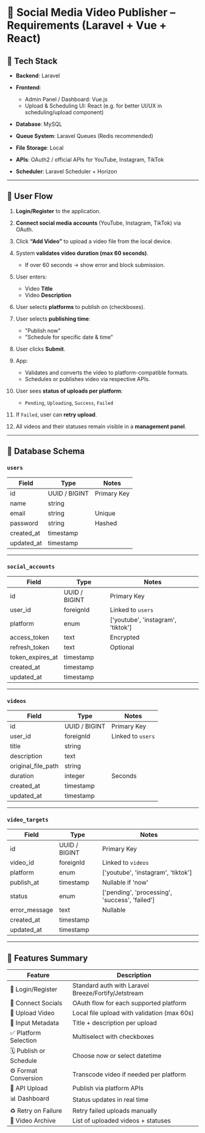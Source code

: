 # 🎥 Social Media Video Publisher – Requirements (Laravel + Vue + React)

## 🧱 Tech Stack

* **Backend**: Laravel
* **Frontend**:

  * Admin Panel / Dashboard: Vue.js
  * Upload & Scheduling UI: React (e.g. for better UI/UX in scheduling/upload component)
* **Database**: MySQL
* **Queue System**: Laravel Queues (Redis recommended)
* **File Storage**: Local
* **APIs**: OAuth2 / official APIs for YouTube, Instagram, TikTok
* **Scheduler**: Laravel Scheduler + Horizon

---

## 👤 User Flow

1. **Login/Register** to the application.
2. **Connect social media accounts** (YouTube, Instagram, TikTok) via OAuth.
3. Click **“Add Video”** to upload a video file from the local device.
4. System **validates video duration (max 60 seconds)**.

   * If over 60 seconds → show error and block submission.
5. User enters:

   * Video **Title**
   * Video **Description**
6. User selects **platforms** to publish on (checkboxes).
7. User selects **publishing time**:

   * "Publish now"
   * "Schedule for specific date & time"
8. User clicks **Submit**.
9. App:

   * Validates and converts the video to platform-compatible formats.
   * Schedules or publishes video via respective APIs.
10. User sees **status of uploads per platform**:

    * `Pending`, `Uploading`, `Success`, `Failed`
11. If `Failed`, user can **retry upload**.
12. All videos and their statuses remain visible in a **management panel**.

---

## 📃 Database Schema

### `users`

| Field       | Type          | Notes       |
| ----------- | ------------- | ----------- |
| id          | UUID / BIGINT | Primary Key |
| name        | string        |             |
| email       | string        | Unique      |
| password    | string        | Hashed      |
| created\_at | timestamp     |             |
| updated\_at | timestamp     |             |

---

### `social_accounts`

| Field              | Type          | Notes                               |
| ------------------ | ------------- | ----------------------------------- |
| id                 | UUID / BIGINT | Primary Key                         |
| user\_id           | foreignId     | Linked to `users`                   |
| platform           | enum          | \['youtube', 'instagram', 'tiktok'] |
| access\_token      | text          | Encrypted                           |
| refresh\_token     | text          | Optional                            |
| token\_expires\_at | timestamp     |                                     |
| created\_at        | timestamp     |                                     |
| updated\_at        | timestamp     |                                     |

---

### `videos`

| Field                | Type          | Notes             |
| -------------------- | ------------- | ----------------- |
| id                   | UUID / BIGINT | Primary Key       |
| user\_id             | foreignId     | Linked to `users` |
| title                | string        |                   |
| description          | text          |                   |
| original\_file\_path | string        |                   |
| duration             | integer       | Seconds           |
| created\_at          | timestamp     |                   |
| updated\_at          | timestamp     |                   |

---

### `video_targets`

| Field          | Type          | Notes                                           |
| -------------- | ------------- | ----------------------------------------------- |
| id             | UUID / BIGINT | Primary Key                                     |
| video\_id      | foreignId     | Linked to `videos`                              |
| platform       | enum          | \['youtube', 'instagram', 'tiktok']             |
| publish\_at    | timestamp     | Nullable if 'now'                               |
| status         | enum          | \['pending', 'processing', 'success', 'failed'] |
| error\_message | text          | Nullable                                        |
| created\_at    | timestamp     |                                                 |
| updated\_at    | timestamp     |                                                 |

---

## 💠 Features Summary

| Feature                 | Description                                         |
| ----------------------- | --------------------------------------------------- |
| 🔐 Login/Register       | Standard auth with Laravel Breeze/Fortify/Jetstream |
| 🔗 Connect Socials      | OAuth flow for each supported platform              |
| 📄 Upload Video         | Local file upload with validation (max 60s)         |
| 📝 Input Metadata       | Title + description per upload                      |
| ✅ Platform Selection    | Multiselect with checkboxes                         |
| 🗓️ Publish or Schedule | Choose now or select datetime                       |
| ⚙️ Format Conversion    | Transcode video if needed per platform              |
| 🚀 API Upload           | Publish via platform APIs                           |
| 📊 Dashboard            | Status updates in real time                         |
| ♻️ Retry on Failure     | Retry failed uploads manually                       |
| 📁 Video Archive        | List of uploaded videos + statuses                  |
